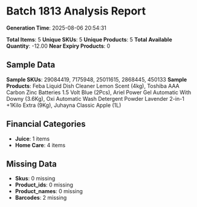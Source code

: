 # Batch 1813 Analysis Report

**Generation Time**: 2025-08-06 20:54:31

**Total Items**: 5
**Unique SKUs**: 5
**Unique Products**: 5
**Total Available Quantity**: -12.00
**Near Expiry Products**: 0

## Sample Data
**Sample SKUs**: 29084419, 7175948, 25011615, 2868445, 450133
**Sample Products**: Feba Liquid Dish Cleaner Lemon Scent (4kg), Toshiba AAA Carbon Zinc Batteries 1.5 Volt Blue (2Pcs), Ariel Power Gel Automatic With Downy (3.6Kg), Oxi Automatic Wash Detergent Powder Lavender 2-in-1 +1Kilo Extra (9Kg), Juhayna Classic Apple (1L)

## Financial Categories
- **Juice**: 1 items
- **Home Care**: 4 items

## Missing Data
- **Skus**: 0 missing
- **Product_ids**: 0 missing
- **Product_names**: 0 missing
- **Barcodes**: 2 missing

